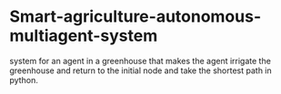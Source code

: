 # Smart-agriculture-autonomous-multiagent-system
system for an agent in a greenhouse that makes the agent irrigate the greenhouse and return to the initial node and take the shortest path in python.

